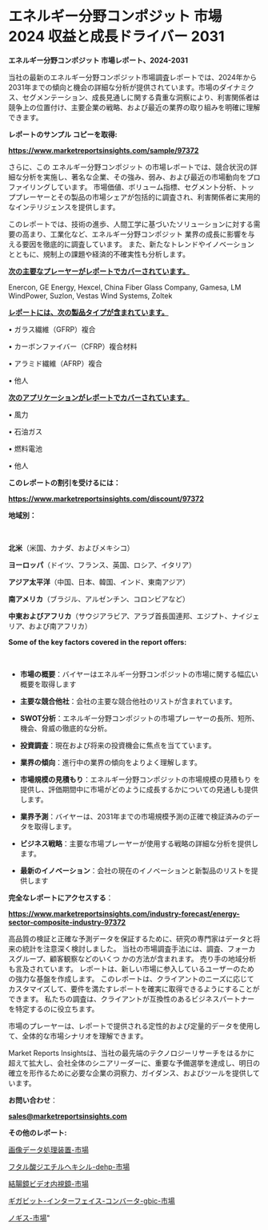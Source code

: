 # エネルギー分野コンポジット 市場 2024 収益と成長ドライバー 2031

<strong>エネルギー分野コンポジット 市場レポート、2024-2031</strong>

当社の最新のエネルギー分野コンポジット市場調査レポートでは、2024年から2031年までの傾向と機会の詳細な分析が提供されています。市場のダイナミクス、セグメンテーション、成長見通しに関する貴重な洞察により、利害関係者は競争上の位置付け、主要企業の戦略、および最近の業界の取り組みを明確に理解できます。



<strong>レポートのサンプル コピーを取得:</strong> <a href=https://www.marketreportsinsights.com/sample/97372>

<strong><u>https://www.marketreportsinsights.com/sample/97372</u></strong></a>

さらに、この エネルギー分野コンポジット の市場レポートでは、競合状況の詳細な分析を実施し、著名な企業、その強み、弱み、および最近の市場動向をプロファイリングしています。 市場価値、ボリューム指標、セグメント分析、トッププレーヤーとその製品の市場シェアが包括的に調査され、利害関係者に実用的なインテリジェンスを提供します。

このレポートでは、技術の進歩、人間工学に基づいたソリューションに対する需要の高まり、工業化など、エネルギー分野コンポジット 業界の成長に影響を与える要因を徹底的に調査しています。 また、新たなトレンドやイノベーションとともに、規制上の課題や経済的不確実性も分析します。



<strong><u>次の主要なプレーヤーがレポートでカバーされています。</u></strong>

Enercon, GE Energy, Hexcel, China Fiber Glass Company, Gamesa, LM WindPower, Suzlon, Vestas Wind Systems, Zoltek



<strong><u><b>レポートには、次の製品タイプが含まれています。</b></u></strong>

• ガラス繊維（GFRP）複合

• カーボンファイバー（CFRP）複合材料

• アラミド繊維（AFRP）複合

• 他人



<strong><u><b>次のアプリケーションがレポートでカバーされています。</b></u></strong>

• 風力

• 石油ガス

• 燃料電池

• 他人



<strong><b>このレポートの割引を受けるには：</b></strong>

<a href=https://www.marketreportsinsights.com/discount/97372>

<strong><u>https://www.marketreportsinsights.com/discount/97372</u></strong></a>



<strong>地域別：</strong>

<strong> </strong>



<strong>北米</strong>（米国、カナダ、およびメキシコ）



<strong>ヨーロッパ</strong>（ドイツ、フランス、英国、ロシア、イタリア）



<strong>アジア太平洋</strong>（中国、日本、韓国、インド、東南アジア）



<strong>南アメリカ</strong>（ブラジル、アルゼンチン、コロンビアなど）



<strong>中東およびアフリカ</strong>（サウジアラビア、アラブ首長国連邦、エジプト、ナイジェリア、および南アフリカ）



<strong>Some of the key factors covered in the report offers:</strong>

<strong> </strong>
<ul>
  <li>

<strong>市場の概要</strong>：バイヤーはエネルギー分野コンポジットの市場に関する幅広い概要を取得します</li>
  <li>

<strong>主要な競合他社</strong>：会社の主要な競合他社のリストが含まれています。</li>
  <li>

<strong>SWOT分析</strong>：エネルギー分野コンポジットの市場プレーヤーの長所、短所、機会、脅威の徹底的な分析。</li>
  <li>

<strong>投資調査</strong>：現在および将来の投資機会に焦点を当てています。</li>
  <li>

<strong>業界の傾向</strong>：進行中の業界の傾向をよりよく理解します。</li>
  <li>

<strong>市場規模の見積もり</strong>：エネルギー分野コンポジットの市場規模の見積もり を提供し、評価期間中に市場がどのように成長するかについての見通しも提供します。</li>
  <li>

<strong>業界予測</strong>：バイヤーは、2031年までの市場規模予測の正確で検証済みのデータを取得します。</li>
  <li>

<strong>ビジネス戦略</strong>：主要な市場プレーヤーが使用する戦略の詳細な分析を提供します。</li>
  <li>

<strong>最新のイノベーション</strong>：会社の現在のイノベーションと新製品のリストを提供します</li>
</ul>


<strong>完全なレポートにアクセスする</strong>：

<a href=https://www.marketreportsinsights.com/industry-forecast/energy-sector-composite-industry-97372>

<strong><u>https://www.marketreportsinsights.com/industry-forecast/energy-sector-composite-industry-97372</u></strong></a>

高品質の検証と正確な予測データを保証するために、研究の専門家はデータと将来の統計を注意深く検討しました。 当社の市場調査手法には、調査、フォーカスグループ、顧客観察などのいくつ かの方法が含まれます。 売り手の地域分析も言及されています。 レポートは、新しい市場に参入しているユーザーのための強力な基盤を作成します。 このレポートは、クライアントのニーズに応じてカスタマイズして、要件を満たすレポートを確実に取得できるようにすることができます。 私たちの調査は、クライアントが互換性のあるビジネスパートナーを特定するのに役立ちます。

市場のプレーヤーは、レポートで提供される定性的および定量的データを使用して、全体的な市場シナリオを理解できます。

Market Reports Insightsは、当社の最先端のテクノロジーリサーチをはるかに超えて拡大し、会社全体のシニアリーダーに、重要な予備選挙を達成し、明日の確立を形作るために必要な企業の洞察力、ガイダンス、およびツールを提供しています。



<strong><b>お問い合わせ</b></strong>：

<a href=mailto:sales@marketreportsinsights.com>

<strong><u>sales@marketreportsinsights.com</u></strong></a>



<strong>その他のレポート:</strong>

<a href=https://www.linkedin.com/pulse/画像データ処理装置-市場-2023-swot-分析と成長率-2030-analytics-achievers-24-analysis-ctjef/>画像データ処理装置-市場</a>

<a href=https://www.linkedin.com/pulse/フタル酸ジエチルヘキシル-dehp-市場-2023-swot-分析と最新イノベーション-9hzof/>フタル酸ジエチルヘキシル-dehp-市場</a>

<a href=https://www.linkedin.com/pulse/結腸鏡ビデオ内視鏡-市場-2023-推進要因と成長機会-2030-analytics-avenue-360-analysis-mtwcf/>結腸鏡ビデオ内視鏡-市場</a>

<a href=https://www.linkedin.com/pulse/ギガビット-インターフェイス-コンバータ-gbic-市場-2023-新興市場-将来の動向と市場需要-2030-pr-news-hub-bghhf/>ギガビット-インターフェイス-コンバータ-gbic-市場</a>

<a href=https://www.linkedin.com/pulse/ノギス-市場-2023-総合分析と事業成長戦略-2030-consumer-connection-collective-360-u5avf/>ノギス-市場</a>"
